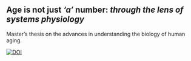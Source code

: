 ## Age is not just _‘a’_ number: _through the lens of systems physiology_

Master’s thesis on the advances in understanding the biology of human aging.

[![DOI](https://zenodo.org/badge/238955631.svg)](https://zenodo.org/badge/latestdoi/238955631)
